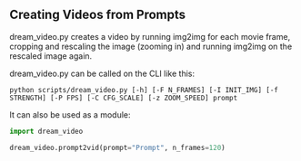 ## Creating Videos from Prompts

dream_video.py creates a video by running img2img for each movie frame, cropping and rescaling the image (zooming in) and running img2img on the rescaled image again.

dream_video.py can be called on the CLI like this:

`python scripts/dream_video.py [-h] [-F N_FRAMES] [-I INIT_IMG] [-f STRENGTH] [-P FPS] [-C CFG_SCALE] [-z ZOOM_SPEED] prompt`

It can also be used as a module:

```py
import dream_video

dream_video.prompt2vid(prompt="Prompt", n_frames=120)
```